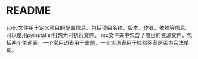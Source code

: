 README
===========================
spec文件用于定义项目的配置信息，包括项目名称、版本、作者、依赖等信息。可以使用pyinstaller打包为可执行文件。
rsc文件夹中包含了项目的资源文件，包括两个单词表，一个常用词表用于出题，一个大词表用于检验答案是否为合法单词。
